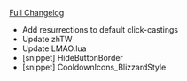 [Full Changelog](https://github.com/enderneko/Cell/compare/r129-release...ac35d735a14e2533f00f49a36f00f93dfe903ee8)

- Add resurrections to default click-castings
- Update zhTW
- Update LMAO.lua
- [snippet] HideButtonBorder
- [snippet] CooldownIcons_BlizzardStyle
